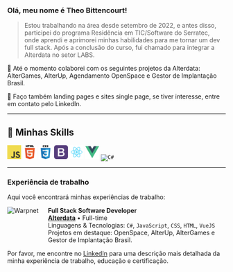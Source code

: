 ###  Olá, meu nome é <strong>Theo Bittencourt!</strong>

> Estou trabalhando na área desde setembro de 2022, e antes disso, participei do programa Residência em TIC/Software do Serratec, onde aprendi e aprimorei minhas habilidades para me tornar um dev full stack. Após a conclusão do curso, fui chamado para integrar a Alterdata no setor LABS.

🔭 Até o momento colaborei com os seguintes projetos da Alterdata: AlterGames, AlterUp, Agendamento OpenSpace e Gestor de Implantação Brasil.

💬 Faço também landing pages e sites single page, se tiver interesse, entre em contato pelo LinkedIn.

----

## 🚀 Minhas Skills

<code><img height="32" src="https://raw.githubusercontent.com/github/explore/80688e429a7d4ef2fca1e82350fe8e3517d3494d/topics/javascript/javascript.png" alt="Javascript"/></code>
<code><img height="32" src="https://raw.githubusercontent.com/github/explore/80688e429a7d4ef2fca1e82350fe8e3517d3494d/topics/html/html.png" alt="HTML"/></code>
<code><img height="32" src="https://raw.githubusercontent.com/github/explore/80688e429a7d4ef2fca1e82350fe8e3517d3494d/topics/css/css.png" alt="CSS"/></code>
<code><img height="32" src="https://raw.githubusercontent.com/github/explore/80688e429a7d4ef2fca1e82350fe8e3517d3494d/topics/bootstrap/bootstrap.png" alt="Bootstrap"/></code>
<code><img height="32" src="https://raw.githubusercontent.com/github/explore/80688e429a7d4ef2fca1e82350fe8e3517d3494d/topics/react/react.png" alt="React"/></code>
<code><img height="32" src="https://raw.githubusercontent.com/github/explore/80688e429a7d4ef2fca1e82350fe8e3517d3494d/topics/vue/vue.png" alt="VueJS"/></code>
<code><img height="32" src="https://upload.wikimedia.org/wikipedia/commons/4/4f/Csharp_Logo.png" alt="C#"/></code>




---
### Experiência de trabalho
Aqui você encontrará minhas experiências de trabalho:

[<img align="left" height="94px" width="94px" alt="Warpnet" src="https://pr1.nicelocal.br.com/AxndvW9V2PnVyRcsLbMnQw/440x440,q85/4px-BW84_n0QJGVPszge3NRBsKw-2VcOifrJIjPYFYkOtaCZxxXQ2c7lixLRnOHlwxL8NNiaVu9o2eA1Q2F0geyFHqHBOvumZWCMGro-Y9AhG6BOaAqQ0g"/>](https://www.alterdata.com.br/)

**Full Stack Software Developer** \
[**Alterdata**](https://www.alterdata.com.br/) • Full-time \
Linguagens & Tecnologias: `C#`, `JavaScript`, `CSS`, `HTML`, `VueJS`\
Projetos em destaque: OpenSpace, AlterUp, AlterGames e Gestor de Implantação Brasil.
<br/>


Por favor, me encontre no [LinkedIn](https://www.linkedin.com/in/theobittencourt/) para uma descrição mais detalhada da minha experiência de trabalho, educação e certificação.

<!--
**theobitt/theobitt** is a ✨ _special_ ✨ repository because its `README.md` (this file) appears on your GitHub profile.


